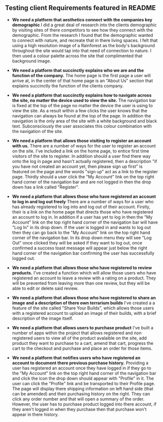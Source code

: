 ## Testing client Requirements featured in README
* **We need a platform that aesthetics connect with the companies key demographic**
I did a great deal of research into the clients demographic by visiting sites of there competitors to see how they connect with the demographic. From the research I found that the demographic wanted to connect with nature, and recreate that in there living spaces. I felt that using a high resolution image of a Rainforest as the body's background throughout the site would tap into that need of connection to nature. I then used a colour palette across the site that complimented that background image. 

* **We need a platform that succinctly explains who we are and the function of the company.**
The home page is the first page a user will arrive at, in the center of that home page is an "About Us" section that explains succinctly the function of the clients company. 

* **We need a platform that succinctly explains how to navigate across the site, no matter the device used to view the site.**
The navigation bar is fixed at the top of the page no matter the device the user is using to view the site. As a result within a few clicks the user knows that the navigation can always be found at the top of the page. In addition the navigation is the only area of the site with a white background and black text. Subconsciously the user associates this colour combination with the navigation of the site.

* **We need a platform that allows those visiting to register an account with us.**
There are a number of ways for the user to register an account on the site. I've included a link on the home page, to entice first time visitors of the site to register. In addition should a user find there way onto the log in page and hasn't actually registered, then a description "if you have not created an account yet, then please sign up first" is featured on the page and the words "sign up" act as a link to the register page. Thirdly should a user click the "My Account" link on the top right hand corner of the navigation bar and are not logged in then the drop down has a link called "Register". 

* **We need a platform that allows those who have registered an account to log in and log out freely**
There are a number of ways for a user who has already registered to log into and log out of their account. Firstly, their is a link on the home page that directs those who have registered an account to log in. In addition if a user has yet to log in then the "My Account" link on the top right hand corner of the navigation bar will have "Log In" in its drop down. If the user is logged in and wants to log out then they can go back to the "My Account" link on the top right hand corner of the navigation bar. In its drop down menu they will see "Log Out" once clicked they will be asked if they want to log out, once confirmed a success toast message will appear just below the right hand corner of the navigation bar confirming the user has successfully logged out. 

* **We need a platform that allows those who have registered to review products.**
I've created a function which will allow those users who have registered an account to leave a review with a rating on a product. They will be prevented from leaving more than one review, but they will be able to edit or delete said review. 

* **We need a platform that allows those who have registered to share an image and a description of there own terrarium builds**
I've created a a feature of the site called "Share Your Builds", which allows those users with a registered account to upload an image of their builds, with a brief description of the image itself. 

* **We need a platform that allows users to purchase product**
I've built a number of apps within the project that allows registered and non registered users to view all of the product avalaible on the site, add product they want to purchase to a cart, amend that cart, progress the cart to the checkout and purchase and place an order for those items. 

* **We need a platform that notifies users who have registered an account to document there previous purchase history.**
Providing a user has registered an account once they have logged in if they go to the "My Account" link on the top right hand corner of the navigation bar and click the icon the drop down should appear with "Profile" in it. The user can click the "Profile" link and be transported to their Profile page. The page will display there shipping information on left hand side (that can be amended) and their purchasing history on the right. They can click any order number and that will open a summary of the order. However, the user has to purchase product logged into there account, if they aren't logged in when they purchase then that purchase won't appear in there history. 